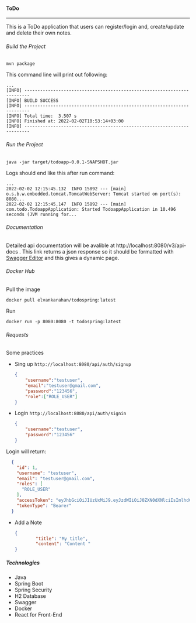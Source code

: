 #### ToDo
------------

This is a ToDo application that users can register/login and, create/update and delete their own notes.

###### Build the Project
	mvn package
This command line will print out following:

	...
	[INFO] ------------------------------------------------------------------------
	[INFO] BUILD SUCCESS
	[INFO] ------------------------------------------------------------------------
	[INFO] Total time:  3.507 s
	[INFO] Finished at: 2022-02-02T10:53:14+03:00
	[INFO] ------------------------------------------------------------------------

###### Run the Project
	java -jar target/todoapp-0.0.1-SNAPSHOT.jar

Logs should end like this after run command: 

	...
	2022-02-02 12:15:45.132  INFO 15892 --- [main] o.s.b.w.embedded.tomcat.TomcatWebServer: Tomcat started on port(s): 8080...
	2022-02-02 12:15:45.147  INFO 15892 --- [main] com.todo.TodoappApplication: Started TodoappApplication in 10.496 seconds (JVM running for...

###### Documentation

Detailed api documentation will be avalible at http://localhost:8080/v3/api-docs . This link returns a json response so it should be formatted with [Swagger Editor](https://editor.swagger.io/ "Swagger Edito") and this gives a dynamic page.

###### Docker Hub
Pull the image

	docker pull elvankarahan/todospring:latest

Run

	docker run -p 8080:8080 -t todospring:latest

###### Requests
Some practices

- Sing up
`http://localhost:8080/api/auth/signup`

	```json
	{
		"username":"testuser",
		"email":"testuser@gmail.com",
		"password":"123456",
		"role":["ROLE_USER"]
	}
	```
- Login
`http://localhost:8080/api/auth/signin`

	```json
	{     
		"username":"testuser",
		"password":"123456"
	}
	```
  
Login will return:

  ```json
    {
      "id": 1,
      "username": "testuser",
      "email": "testuser@gmail.com",
      "roles": [
        "ROLE_USER"
      ],
      "accessToken": "eyJhbGciOiJIUzUxMiJ9.eyJzdWIiOiJ0ZXN0dXNlciIsImlhdCI6MTY0Mzc5NTUwMCwiZXhwIjoxNjQzNzk2MTAwfQ.o3DGZBWgL2kXqupk2x7Dnp-EvueU2Jbj6qt_B6jeokHPqXkNn1kMxv9PTRM2e-EDpNFq2hYqc0hZKCm3hGPjxw",
      "tokenType": "Bearer"
    }
  ```
  
- Add a Note

	```json
	{
			"title": "My title",
			"content": "Content "
	}
	```

##### Technologies
- Java
- Spring Boot
- Spring Security
- H2 Database
- Swagger
- Docker
- React for Front-End

